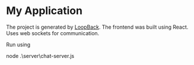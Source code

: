 # My Application

The project is generated by [LoopBack](http://loopback.io).
The frontend was built using React. Uses web sockets for communication.

Run using

node .\server\chat-server.js
